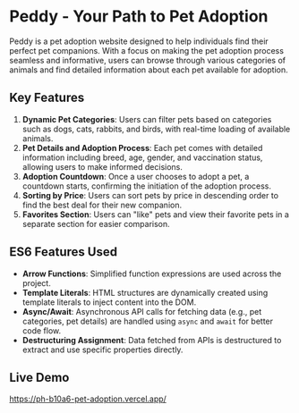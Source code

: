 # Peddy - Your Path to Pet Adoption

Peddy is a pet adoption website designed to help individuals find their perfect pet companions. With a focus on making the pet adoption process seamless and informative, users can browse through various categories of animals and find detailed information about each pet available for adoption.

## Key Features

1. **Dynamic Pet Categories**: Users can filter pets based on categories such as dogs, cats, rabbits, and birds, with real-time loading of available animals.
2. **Pet Details and Adoption Process**: Each pet comes with detailed information including breed, age, gender, and vaccination status, allowing users to make informed decisions.
3. **Adoption Countdown**: Once a user chooses to adopt a pet, a countdown starts, confirming the initiation of the adoption process.
4. **Sorting by Price**: Users can sort pets by price in descending order to find the best deal for their new companion.
5. **Favorites Section**: Users can "like" pets and view their favorite pets in a separate section for easier comparison.

## ES6 Features Used

- **Arrow Functions**: Simplified function expressions are used across the project.
- **Template Literals**: HTML structures are dynamically created using template literals to inject content into the DOM.
- **Async/Await**: Asynchronous API calls for fetching data (e.g., pet categories, pet details) are handled using `async` and `await` for better code flow.
- **Destructuring Assignment**: Data fetched from APIs is destructured to extract and use specific properties directly.

## Live Demo
https://ph-b10a6-pet-adoption.vercel.app/